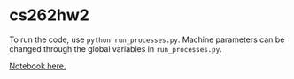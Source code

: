 # cs262hw2

To run the code, use `python run_processes.py`. Machine parameters can be changed through the global variables in `run_processes.py`.

[Notebook here.](https://docs.google.com/document/d/1LGGr4ytofApChGu1w-VbIVzddxi2FaBNCBhVd8JFlAs/edit)